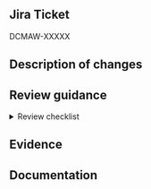 ## Jira Ticket
<!-- Add your Jira ticket link here. -->
DCMAW-XXXXX

## Description of changes
<!--
- Describe what changed and why
- Call out specific areas that need focus in the review
- Call out new patterns and articulate why they're being proposed
- For larger PRs, provide guidance on how best to start the review/understand the change
-->

## Review guidance
<details>
<summary>Review checklist</summary>

### Functional Review
- **Functionality**: Does it meet the acceptance criteria on the ticket and work as expected?
- **Requirements**: Does the code meet functional and non-functional requirements including compliance with programme standards and security gates?

### Security & Compliance
- **Personally Identifiable Information**: Is it possible for PII to be logged?
- **Security Considerations**: Are there any security implications that need to be addressed?

### Quality Assurance
- **Testing**: Is the code well-tested with sufficient coverage to provide confidence in correctness?
- **Edge Cases**: Have edge cases been considered and handled appropriately?

### Code Quality
- **Readability**: Is the code easy to understand for all team members, with clear naming and appropriate documentation?
- **Maintainability**: Is the code easy to change, reuse, and extend?
- **Code Style**: Does it follow our coding conventions and best practices?
- **Code Quality**: Is the code maintainable and following best practices? See [Values, Principles & Practices](https://govukverify.atlassian.net/wiki/spaces/DCMAW/pages/4955865126/ID+Check+Web+-+Values+Principles+and+Practices)

### Observability & Operations
- **Observability**: Are there appropriate logs/metrics that would help debug and monitor the service?
- **Performance**: Are there any performance considerations or potential bottlenecks?
- **Runbooks for Alarms**: If an alarm has been created or updated, has a corresponding runbook been created or updated?
  - [Critical alarms runbook](https://govukverify.atlassian.net/wiki/spaces/DCMAW/pages/4799594677/Alarm+Runbook+Critical+Alerts)
  - [Warning alarms runbook](https://govukverify.atlassian.net/wiki/spaces/DCMAW/pages/4800446694/Alarms+Runbook+Warnings)

### Documentation
- **Documentation**: Is the code well documented? Is there any existing documentation that needs updating?
- **Comments**: Are complex sections of code adequately commented if the intent is not clear?

### Review PR:
- **Title**: Contains ticket number and clear summary of change
- **Description**: Has clear description of change
</details>

## Evidence
<!--
- Provide evidence that changes work as expected
- For UI changes, include screenshots or recordings
- For API changes, include example requests/responses
- For infrastructure changes, include relevant logs or screenshots

Note: Leave this blank if no testing additional to the pull request workflows has been executed

When you should run the test container:
- If you've touched Docker configuration
- If you've added new environment variables
- For UI changes
-->

## Documentation
<!--
- Call out if key repository documentation has been updated
- Link to external documentation that has been updated

Note: Leave this blank if no documentation changes have been made
-->